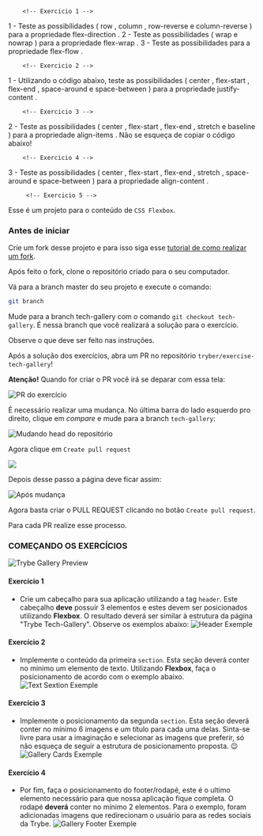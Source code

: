         <!-- Exercicio 1 -->
1 - Teste as possibilidades ( row , column , row-reverse e column-reverse ) para a propriedade flex-direction .
2 - Teste as possibilidades ( wrap e nowrap ) para a propriedade flex-wrap .
3 - Teste as possibilidades para a propriedade flex-flow .

        <!-- Exercicio 2 -->

1 - Utilizando o código abaixo, teste as possibilidades ( center , flex-start , flex-end , space-around e space-between ) para a propriedade justify-content .

        <!-- Exercicio 3 -->

2 - Teste as possibilidades ( center , flex-start , flex-end , stretch e baseline ) para a propriedade align-items . Não se esqueça de copiar o código abaixo!

        <!-- Exercicio 4 -->

3 - Teste as possibilidades ( center , flex-start , flex-end , stretch , space-around e space-between ) para a propriedade align-content .

         <!-- Exercicio 5 -->

Esse é um projeto para o conteúdo de `CSS Flexbox`.

### Antes de iniciar

Crie um fork desse projeto e para isso siga esse [tutorial de como realizar um fork](https://guides.github.com/activities/forking/).

Após feito o fork, clone o repositório criado para o seu computador.

Vá para a branch master do seu projeto e execute o comando:

```bash
git branch
```

Mude para a branch tech-gallery com o comando `git checkout tech-gallery`. É nessa branch que você realizará a solução para o exercício.

Observe o que deve ser feito nas instruções.

Após a solução dos exercícios, abra um PR no repositório `tryber/exercise-tech-gallery`!

**Atenção!** Quando for criar o PR você irá se deparar com essa tela:

![PR do exercício](images/example-pr.png)

É necessário realizar uma mudança. No última barra do lado esquerdo pro direito, clique em *compare* e mude para a branch `tech-gallery`:

![Mudando head do repositório](images/change-head.png)

Agora clique em `Create pull request`

![](images/create-pull-request.png)

Depois desse passo a página deve ficar assim:

![Após mudança](images/after-change.png)

Agora basta criar o PULL REQUEST clicando no botão `Create pull request`.

Para cada PR realize esse processo.

### COMEÇANDO OS EXERCÍCIOS

![Trybe Gallery Preview](images/trybe-tech-gallery.jpeg)

#### Exercício 1
- Crie um cabeçalho para sua aplicação utilizando a tag `header`. Este cabeçalho **deve** possuir 3 elementos e estes devem ser posicionados utilizando **Flexbox**. O resultado deverá ser similar à estrutura da página "Trybe Tech-Gallery". Observe os exemplos abaixo:
![Header Exemple](images/trybe-tech-gallery-header.jpeg)

#### Exercício 2
- Implemente o conteúdo da primeira `section`. Esta seção deverá conter no mínimo um elemento de texto. Utilizando **Flexbox**, faça o posicionamento de acordo com o exemplo abaixo.
![Text Sextion Exemple](images/trybe-tech-gallery-text.jpeg)

#### Exercício 3
- Implemente o posicionamento da segunda `section`. Esta seção deverá conter  no mínimo 6 imagens e um título para cada uma delas. Sinta-se livre para usar a imaginação e selecionar as imagens que preferir, só não esqueça de seguir a estrutura de posicionamento proposta. 😉
![Gallery Cards Exemple](images/trybe-tech-gallery-cards.jpeg)

#### Exercício 4
- Por fim, faça o posicionamento do footer/rodapé, este é o ultimo elemento necessário para que nossa aplicação fique completa. O rodapé **deverá** conter no mínimo 2 elementos. Para o exemplo, foram adicionadas imagens que redirecionam o usuário para as redes sociais da Trybe.
![Gallery Footer Exemple](images/trybe-tech-gallery-footer.jpeg)
